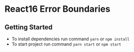 # React16 Error Boundaries #

## Getting Started ##
- To install dependencies run command `yarn` or `npm install`
- To start project run command `yarn start` or `npm start`
